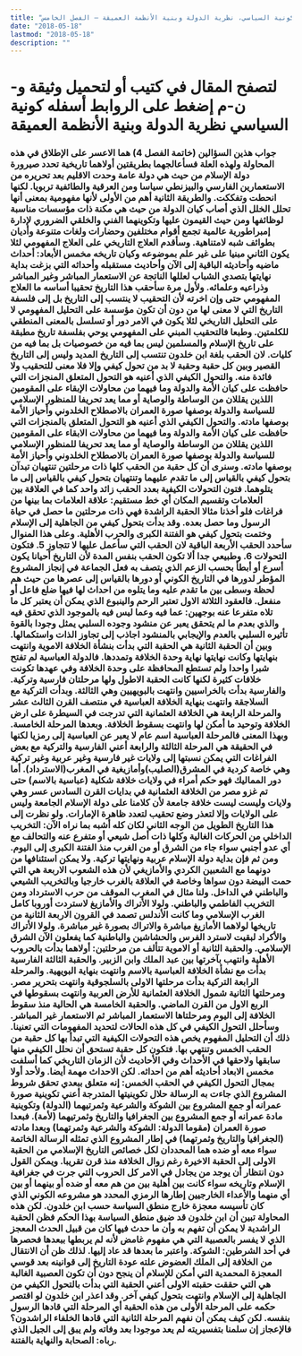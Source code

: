 ```yaml
---
title: "كونية السياسي، نظرية الدولة وبنية الأنظمة العميقة – الفصل الخامس"
date: "2018-05-18"
lastmod: "2018-05-18"
description: ""
---
```

# **لتصفح المقال في كتيب أو لتحميل وثيقة و-ن-م إضغط على الروابط أسفله** **كونية السياسي نظرية الدولة وبنية الأنظمة العميقة**

### جواب هذين السؤالين (خاتمة الفصل 4) هما الاعسر على الإطلاق في هذه المحاولة ولهذه العلة فسأعالجهما بطريقتين أولاهما تاريخية تحدد صيرورة دولة الإسلام من حيث هي دولة عامة وحدت الاقليم بعد تحريره من الاستعمارين الفارسي والبيزنطي سياسا ومن العرقية والطائفية تربويا. لكنها انحطت وتفككت. والطريقة الثانية أهم من الأولى لأنها مفهومية بمعنى أنها تحلل الخلل الذي أصاب كيان الدولة من حيث هي مكنة ذات مؤسسات مناسبة لوظائفها ومن حيث القيمون عليها وتكوينهما الفني والخلقي الضروري لإدارة إمبراطورية عالمية تجمع أقوام مختلفين وحضارات ولغات متنوعة وأديان بطوائف شبه لامتناهية. وسأقدم العلاج التاريخي على العلاج المفهومي لئلا يكون الثاني مبنيا على غير علم بموضوعه وكيان تاريخه مخمس الأبعاد: أحداث ماضيه وأحاديثه الباقية إلى الآن وأحاديث مستقبله وأحداثه التي بزغت بداية نهايتها بتصدي الشباب لعللها الناتجة عن الاستعمار المباشر وغير المباشر وذراعيه وعلمائه. ولأول مرة سأحقب هذا التاريخ تحقيبا أساسه ما العلاج المفهومي حتى وإن اخرته لأن التحقيب لا ينتسب إلى التاريخ بل إلى فلسفة التاريخ التي لا معنى لها من دون أن تكون مؤسسة على التحليل المفهومي لا على التحليل التاريخي لئلا يكون في الامر دور أو تسلسل بالمعنى المنطقي للكلمتين. وطبعا فالتحقيب المبني على المفهومي يوحي بفلسفة تاريخ مطبقة على تاريخ الإسلام والمسلمين ليس بما فيه من خصوصيات بل بما فيه من كليات. لان الحقب بلغة ابن خلدون تنتسب إلى التاريخ المديد وليس إلى التاريخ القصير وبين كل حقبة وحقبة لا بد من تحول كيفي وإلا فلا معنى للتحقيب ولا فائدة منه. والتحول الكيفي الذي أعنيه هو التحول المتعلق المنجزات التي حافظت على كيان الأمة والدولة وما فيهما من محاولات الإبقاء على المقومين اللذين يقللان من الوساطة والوصاية أو مما يعد تحريفا للمنظور الإسلامي للسياسة والدولة بوصفها صورة العمران بالاصطلاح الخلدوني وأحياز الأمة بوصفها مادته. والتحول الكيفي الذي أعنيه هو التحول المتعلق بالمنجزات التي حافظت على كيان الأمة والدولة وما فيهما من محاولات الابقاء على المقومين اللذين يقللان من الوساطة والوصاية أو مما يعد تحريفا للمنظور الإسلامي للسياسة والدولة بوصفها صورة العمران بالاصطلاح الخلدوني وأحياز الأمة بوصفها مادته. وسنرى أن كل حقبة من الحقب كلها ذات مرحلتين تنتهيان تبدآن بتحول كيفي بالقياس إلى ما تقدم عليهما وتنتهيان بتحول كيفي بالقياس إلى ما يتلوهما. فتون التحولات الكيفية بعدد الحقب زائد واحد كما في العلاقة بين العلامات وتقسيم المكان أي خط مستقيم: علاقة العلامات بما بينها من فراغات فلو أخذنا مثالا الحقبة الراشدة فهي ذات مرحلتين ما حصل في حياة الرسول وما حصل بعده. وقد بدأت بتحول كيفي من الجاهلية إلى الإسلام وختمت بتحول كيفي هو الفتنة الكبرى والحرب الأهلية. وعلى هذا المنوال سأحدد الحقب الأربعة الباقية لان الحقب التي سأعمل عليها لا تتجاوز 5. فتكون التحولات 6. وطبيعي جدا ألا تكون الحقب بنفس المدة لأن التاريخ أحيانا يكون أسرع أو أبطأ بحسب الزعم الذي يتصف به فعل الجماعة في إنجاز المشروع المؤطر لدورها في التاريخ الكوني أو دورها بالقياس إلى عصرها من حيث هم لحظة وسطى بين ما تقدم عليه وما يتلوه من احداث لها فيها ضلع فاعل أو منفعل. فالعقود الثلاثة الاول تعتبر الرحم والينبوع الذي يمكن أن يعتبر كل ما تلاه متفرعا عنه بوجهين: عما فيه وعما ليس فيه بالموجود الذي تحقق فيه والذي بعدم ما لم يتحقق يعبر عن منشود وجوده السلبي يمثل وجودا بالقوة تأثيره السلبي بالعدم والإيجابي بالمنشود اجاذب إلى تجاوز الذات واستكمالها. وبين أن الحقبة الثانية هي الحقبة التي بدأت بنشأة الخلافة الاموية وانتهت بنهايتها وكانت نهايتها نهاية وحدة الخلافة وتمددها. فالدولة العباسية لم تفتح شبرا واحدا ولم تستطع المحافظة على وحدة الخلافة وفي عهدها تكونت خلافات كثيرة لكنها كانت الحقبة الاطول ولها مرحلتان فارسية وتركية. والفارسية بدأت بالخراسيين وانتهت بالبويهيين وهي الثالثة. وبدأت التركية مع السلاجقة وانتهت بنهاية الخلافة العباسية في منتصف القرن الثالث عشر والمرحلة الرابعة هي الخلافة العثمانية التي تدرجت في السيطرة على ارض الخلافة وتوحيد ما أمكن لها وانتهت بسقوط الخلافة. وبعدها المرحلة الخامسة. وبهذا المعنى فالمرحلة العباسية اسم عام لا يعبر عن العباسية إلى رمزيا لكنها في الحقيقة هي المرحلة الثالثة والرابعة أعني الفارسية والتركية مع بعض الفراغات التي يمكن نسبتها إلى ولايات غير فارسية وغير عربية وغير تركية وهي خاصة كردية في المشرق(الصليب)وأمازيغية في المغرب(الاسترداد). أما دور المماليك فهو حكم أمراء في ولايات خلافة شكلية (عباسية بالاسم) حتى تم غزو مصر من الخلافة العثمانية في بدايات القرن السادس عسر وهي ولايات وليست ليست خلافة جامعة لأن كلامنا على دولة الإسلام الجامعة وليس على الولايات وإلا لتعذر وضع تحقيب لتعدد ظاهرة الإمارات. ولو نظرت إلى هذا التاريخ الطويل من الوجه الثاني لكان كله أشبه بما نراه الآن: التخريب الداخلي من الحركات الغالية وكلها ذات أصل شيعي أو متفرع عنه والتحالف مع أي عدو أجنبي سواء جاء من الشرق أو من الغرب منذ الفتنة الكبرى إلى اليوم. ومن ثم فإن بداية دولة الإسلام عربية ونهايتها تركية. ولا يمكن استئنافها من دونهما مع الشعبين الكردي والأمازيغي لأن هذه الشعوب الاربعة هي التي حمت البيضة دون سواها وخاصة في العلاقة بالغرب خارجيا وبالتخريب الشيعي والباطني في الداخل. ولنا مثال في المغرب الموقف من حرب الاسترداد ومن التخريب الفاطمي والباطني. ولولا الأتراك والأمازيغ لاستردت أوروبا كامل الغرب الإسلامي وما كانت الأندلس تصمد في القرون الاربعة الثانية من تاريخها لولاهما الأمازيغ مباشرة والاتراك بصورة غير مباشرة. ولولا الأتراك والأكراد لبقيت لاسترد الفرس والحشاشين والباطنية كما يفعلون الآن الشرق الإسلامي. والحقبة الثانية أو الاموية تتألف من مرحلتين: أولاهما بدأت بالحروب الأهلية وانتهب بآخرتها بين عبد الملك وابن الزبير. والحقبة الثالثة الفارسية بدأت مع نشأة الخلافة العباسية بالاسم وانتهت بنهاية البويهية. والمرحلة الرابعة التركية بدأت مرحلتها الاولى بالسلجوقية وانتهت بتحرير مصر. ومرحلتها الثانية شمول الخلافة العثمانية للأرض العربية وانتهت بسقوطها في الربع الاول من القرن الماضي. والحقبة الخامسة هي الحالية منذ سقوط الخلافة إلى اليوم ومرحلتاها الاستعمار المباشر ثم الاستعمار غير المباشر. وسأحلل التحول الكيفي في كل هذه الحالات لتحديد المفهومات التي تعنينا. ذلك أن التحليل المفهوم يخص هذه التحولات الكيفية التي تبدأ بها كل حقبة من الحقب الخمس وتنتهي بها. فتكون كل حقبة تستحق أن نحلل الكيفي منها سابقها ولاحقها في الأحداث وفي الأحاديث لأن الزمان التاريخي كما أسلفت مخمس الابعاد أحاديثه أهم من احداثه. لكن الاحداث مهمة أيضا. ولأحد أولا بمجال التحول الكيفي في الحقب الخمس: إنه متعلق ببعدي تحقق شروط المشروع الذي جاءت به الرسالة حلال تكوينيتها المتدرجة أعني تكوينية صورة عمرانه أو جمع المشروع بين الشوكة والشرعية وثمرتيهما (الدولة) وتكوينية مادة عمرانه أو جمع المشروع بين الجغرافيا والتاريخ وثمرتيهما (لأمة). فبعدا صورة العمران (مقوما الدولة: الشوكة والشرعية وثمرتهما) وبعدا مادته (الجغرافيا والتاريخ وثمرتهما) في إطار المشروع الذي تمثله الرسالة الخاتمة سواء معه أو ضده هما المحددان لكل خصائص التاريخ الإسلامي من الحقبة الاولى إلى الحقبة الاخيرة رغم زوال الخلافة منذ قرن تقريبا. ويمكن القول دون انتظار أن يوجد من يجادل في الامر كل الحروب التي جرت في جغرافية الإسلام وتاريخه سواء كانت بين أهلية بين من هم معه أو ضده أو بينهما أو بين أي منهما والأعداء الخارجيين إطارها الرمزي المحدد هو مشروعه الكوني الذي كان تأسيسه معجزة خارج منطق السياسة حسب ابن خلدون. لكن هذه المحاولة تبين أن ابن خلدون قد ضيق منطق السياسة بهذا الحكم فظن الحقبة الراشدية لا يمكن أن تفهم به وأن ما حدث فيها كان من قبيل الحدث المعجز الذي لا يفسر بالعصبية التي هي مفهوم غامض لأنه لم يربطها ببعدها فحصرها في أحد الشرطين: الشوكة. واعتبر ما بعدها قد عاد إليها. لذلك ظن أن الانتقال من الخلافة إلى الملك العضوض علته عودة التاريخ إلى قوانينه بعد قوسي المعجزة المحمدية التي أمكن للإسلام أن ينجح دون أن تكون العصبية الغالبة هي التي حققت حقبته الاولى أعني الحقبة التي بدأت بالتحول الكيفي من الجاهلية إلى الإسلام وانتهت بتحول كيفي آخر. وقد اعذر ابن خلدون لو اقتصر حكمه على المرحلة الأولى من هذه الحقبة أي المرحلة التي قادها الرسول بنفسه. لكن كيف يمكن أن نفهم المرحلة الثانية التي قادها الخلفاء الراشدون؟ فالإعجاز إن سلمنا بتفسيريته لم يعد موجودا بعد وفاته ولم يبق إلى الجيل الذي رباه: الصحابة والنهاية بالفتنة.

###
